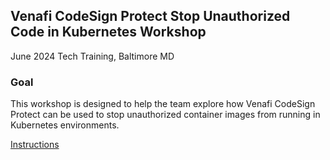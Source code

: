 ## Venafi CodeSign Protect Stop Unauthorized Code in Kubernetes Workshop

June 2024 Tech Training, Baltimore MD

### Goal
This workshop is designed to help the team explore how Venafi CodeSign Protect can be used to stop unauthorized container images from running in Kubernetes environments.

[Instructions](instructions.md)
